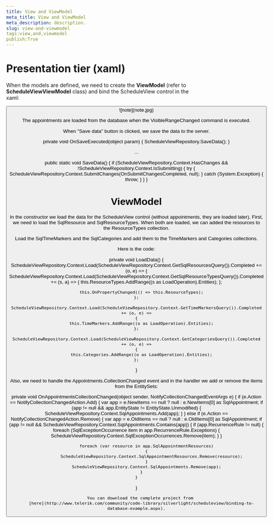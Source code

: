 ```yaml
---
title: View and ViewModel
meta_title: View and ViewModel
meta_description: description.
slug: view-and-viewmodel
tags:view,and,viewmodel
publish:True
---
```



# Presentation tier (xaml)

When the models are defined, we need to create the __ViewModel__ (refer to __ScheduleViewViewModel__ class) and bind the ScheduleView control in the xaml:


<Grid x:Name="LayoutRoot" Background="White">
	<Grid.RowDefinitions>
		<RowDefinition Height="*"/>
		<RowDefinition Height="Auto"/>
	</Grid.RowDefinitions>
	<telerik:RadScheduleView Grid.Row="0"
		AppointmentsSource="{Binding Appointments}"
		ResourceTypesSource="{Binding ResourceTypes}"
		TimeMarkersSource="{Binding TimeMarkers}"
		CategoriesSource="{Binding Categories}"
		VisibleRangeChangedCommand="{Binding VisibleRangeChanged}"
		VisibleRangeChangedCommandParameter="{Binding VisibleRange, RelativeSource={RelativeSource Self}}">
		<telerik:RadScheduleView.ViewDefinitions>
			<telerik:WeekViewDefinition />
			<telerik:MonthViewDefinition  />
			<telerik:TimelineViewDefinition />
		</telerik:RadScheduleView.ViewDefinitions>
		<telerik:RadScheduleView.GroupDescriptionsSource>
			<telerik:GroupDescriptionCollection>
				<telerik:DateGroupDescription />
				<telerik:ResourceGroupDescription ResourceType="Level" ShowNullGroup="True" />
				<telerik:ResourceGroupDescription ResourceType="Speaker" ShowNullGroup="True" />
			</telerik:GroupDescriptionCollection>
		</telerik:RadScheduleView.GroupDescriptionsSource>
	</telerik:RadScheduleView>
	<Button Grid.Row="1" Content="Save data" HorizontalAlignment="Center" Command="{Binding SaveCommand}" VerticalAlignment="Center"/>
</Grid>
    ![note](note.jpg)
    	

The appointments are loaded from the database when the VisibleRangeChanged command is executed.

When "Save data" button is clicked, we save the data to the server.


private void OnSaveExecuted(object param)
{
	ScheduleViewRepository.SaveData();
}

...

public static void SaveData()
{
	if (ScheduleViewRepository.Context.HasChanges && !ScheduleViewRepository.Context.IsSubmitting)
	{
		try
		{
			ScheduleViewRepository.Context.SubmitChanges(OnSubmitChangesCompleted, null);
		}
		catch (System.Exception)
		{
			throw;
		}
	}
}

# ViewModel

In the constructor we load the data for the ScheduleView control (without appointments, they are loaded later). 
      First, we need to load the SqlResource and SqlResourceTypes. When both are loaded, we can added the resources to the ResourceTypes collection.
	  

Load the SqlTimeMarkers and the SqlCategories and add them to the TimeMarkers and Categories collections.
		

Here is the code:


private void LoadData()
{
	ScheduleViewRepository.Context.Load(ScheduleViewRepository.Context.GetSqlResourcesQuery()).Completed += (o, e) =>
	{
		ScheduleViewRepository.Context.Load(ScheduleViewRepository.Context.GetSqlResourceTypesQuery()).Completed += (s, a) =>
		{
			this.ResourceTypes.AddRange((s as LoadOperation).Entities);
		};

		this.OnPropertyChanged(() => this.ResourceTypes);
	};

	ScheduleViewRepository.Context.Load(ScheduleViewRepository.Context.GetTimeMarkersQuery()).Completed += (o, e) =>
	{
		this.TimeMarkers.AddRange((o as LoadOperation).Entities);
	};

	ScheduleViewRepository.Context.Load(ScheduleViewRepository.Context.GetCategoriesQuery()).Completed += (o, e) =>
	{
		this.Categories.AddRange((o as LoadOperation).Entities);
	};
}

Also, we need to handle the Appointments.CollectionChanged event and in the handler we add or remove the items from the EntitySets:
        


private void OnAppointmentsCollectionChanged(object sender, NotifyCollectionChangedEventArgs e)
{
	if (e.Action == NotifyCollectionChangedAction.Add)
	{
		var app = e.NewItems == null ? null : e.NewItems[0] as SqlAppointment;
		if (app != null && app.EntityState != EntityState.Unmodified)
		{
			ScheduleViewRepository.Context.SqlAppointments.Add(app);
		}
	}
	else if (e.Action == NotifyCollectionChangedAction.Remove)
	{
		var app = e.OldItems == null ? null : e.OldItems[0] as SqlAppointment;
		if (app != null && ScheduleViewRepository.Context.SqlAppointments.Contains(app))
		{
			if (app.RecurrenceRule != null)
			{
				foreach (SqlExceptionOccurrence item in app.RecurrenceRule.Exceptions)
				{
					ScheduleViewRepository.Context.SqlExceptionOccurrences.Remove(item);
				}
			}

			foreach (var resource in app.SqlAppointmentResources)
			{
				ScheduleViewRepository.Context.SqlAppointmentResources.Remove(resource);
			}
			ScheduleViewRepository.Context.SqlAppointments.Remove(app);
		}
	}
}


        You can download the complete project from 
        [here](http://www.telerik.com/community/code-library/silverlight/scheduleview/binding-to-database-example.aspx).
        

